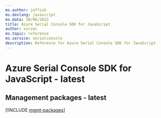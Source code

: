 ```yaml
---
ms.author: jeffish
ms.devlang: javascript
ms.data: 10/06/2022
title: Azure Serial Console SDK for JavaScript
author: xirzec
ms.topic: reference
ms.service: serialconsole
description: Reference for Azure Serial Console SDK for JavaScript
---
```

# Azure Serial Console SDK for JavaScript - latest

## Management packages - latest
[!INCLUDE [mgmt-packages](serial-console-mgmt-index.md)]